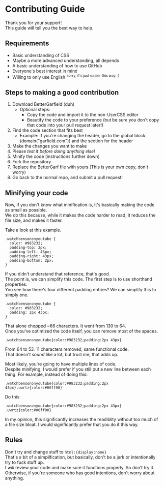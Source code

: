 # Contributing Guide
Thank you for your support!  
This guide will tell you the best way to help.

## Requirements
* Basic understanding of CSS
* Maybe a more advanced understanding, all depends
* A basic understanding of how to use GitHub
* Everyone's best interest in mind
* Willing to only use English <sup>sorry, it's just easier this way :(<sup/>
  
## Steps to making a good contribution
1. Download BetterGarfield (duh)
   - Optional steps:
     - Copy the code and import it to the non-UserCSS editor
     - Beautify the code to your preference (but be sure you don't copy that code into your pull request later!)
2. Find the code section that fits best
   - Example: If you're changing the header, go to the global block (domain("garfield.com")) and the section for the header
3. Make the changes you want to make
4. Please _test it before doing anything else!_
5. Minify the code (instructions further down)
6. Fork the repository
7. Replace the BetterGarf file with yours (This is your own copy, don't worry)
8. Go back to the normal repo, and submit a pull request!

## Minifying your code
Now, if you don't know what minification is, it's basically making the code as small as possible.  
We do this because, while it makes the code harder to read, it reduces the file size, and makes it faster.

Take a look at this example.
```
.watchbensononyoutube {
  color: #983232;
  padding-top: 2px;
  padding-left: 43px;
  padding-right: 43px;
  padding-bottom: 2px;
}
```
If you didn't understand that reference, that's good.  
The point is, we can simplify this code. The first step is to use shorthand properties.  
You see how there's four different padding entries? We can simplify this to simply one.
```
.watchbensononyoutube {
  color: #983232;
  padding: 2px 43px;
}
```
That alone chopped ~66 characters. It went from 130 to 64.  
Once you've optimized the code itself, you can remove most of the spaces.
```
.watchbensononyoutube{color:#983232;padding:2px 43px}
```
From 64 to 53. 11 characters removed, same functional code.  
That doesn't _sound_ like a lot, but trust me, that adds up.

Most likely, you're going to have multiple lines of code.  
Despite minifying, I would prefer if you still put a new line between each thing.
For example, instead of doing this:
```
.watchbensononyoutube{color:#983232;padding:2px 43px}.uwrtz{color:#00ff00}
```
Do this:
```
.watchbensononyoutube{color:#983232;padding:2px 43px}
.uwrtz{color:#00ff00}
```
In my opinion, this significantly increases the readiblity without too much of a file size bloat. I would significantly prefer that you do it this way.

## Rules
Don't try and change stuff to `html:{display:none}`  
That's a bit of a simplification, but basically, don't be a jerk or intentionally try to fuck stuff up.  
I _will_ review your code and make sure it functions properly. So don't try it.  
Otherwise, if you're someone who has good intentions, don't worry about anything.

